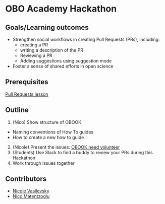 # OBO Academy Hackathon

## Goals/Learning outcomes

- Strengthen social workflows in creating Pull Requests (PRs), including:
    - creating a PR
    - writing a description of the PR
    - Reviewing a PR
    - Adding suggestions using suggestion mode
- Foster a sense of shared efforts in open science 

## Prerequisites

[Pull Requests lesson](tutorial/pull-requests/)

## Outline

1. (Nico) Show structure of OBOOK
  - Naming conventions of How To guides
  - How to create a new how to guide
2. (Nicole) Present the issues: [OBOOK need volunteer](https://github.com/OBOAcademy/obook/issues?q=is%3Aissue+is%3Aopen+label%3Aneed-volunteer)
3. (Students) Use Slack to find a buddy to review your PRs during this Hackathon
4. Work through issues together

## Contributors

- [Nicole Vasilevsky](https://orcid.org/0000-0001-5208-3432)
- [Nico Matentzoglu](https://orcid.org/0000-0002-7356-1779)
